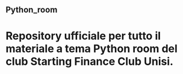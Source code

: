## Python_room
# Repository ufficiale per tutto il materiale a tema Python room del club Starting Finance Club Unisi. 

